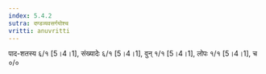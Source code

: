 ```yaml
---
index: 5.4.2
sutra: दण्डव्यवसर्गयोश्च
vritti: anuvritti
---
```


पाद-शतस्य ६/१  [5।4।1], संख्यादेः ६/१  [5।4।1],  वुन् १/१  [5।4।1], लोपः १/१   [5।4।1], च ०/० 
